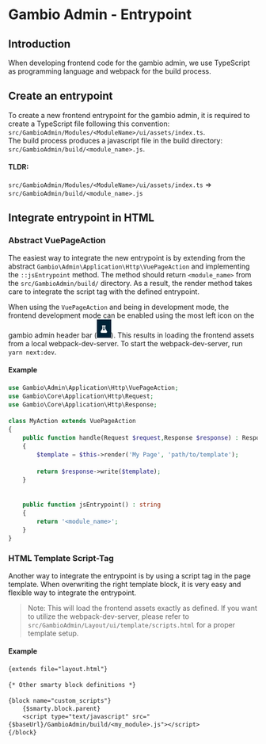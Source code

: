 # Gambio Admin - Entrypoint

## Introduction

When developing frontend code for the gambio admin, we use TypeScript as programming language and webpack for the build
process.

## Create an entrypoint

To create a new frontend entrypoint for the gambio admin, it is required to create a TypeScript file following this
convention: `src/GambioAdmin/Modules/<ModuleName>/ui/assets/index.ts`.  
The build process produces a javascript file in the build directory: `src/GambioAdmin/build/<module_name>.js`.

#### TLDR:

`src/GambioAdmin/Modules/<ModuleName>/ui/assets/index.ts` => `src/GambioAdmin/build/<module_name>.js`

## Integrate entrypoint in HTML

### Abstract VuePageAction

The easiest way to integrate the new entrypoint is by extending from the
abstract `Gambio\Admin\Application\Http\VuePageAction` and implementing the `::jsEntrypoint` method. The method should
return `<module_name>` from the `src/GambioAdmin/build/` directory. As a result, the render method takes care to
integrate the script tag with the defined entrypoint.

When using the `VuePageAction` and being in development mode, the frontend development mode can be enabled using the
most left icon on the gambio admin header bar (![DevModeIcon](./_assets/dev-mode-icon.png)). This results in loading the
frontend assets from a local webpack-dev-server. To start the webpack-dev-server, run `yarn next:dev`.

#### Example

```php
use Gambio\Admin\Application\Http\VuePageAction;
use Gambio\Core\Application\Http\Request;
use Gambio\Core\Application\Http\Response;

class MyAction extends VuePageAction
{
    public function handle(Request $request,Response $response) : Response
    {
        $template = $this->render('My Page', 'path/to/template');
        
        return $response->write($template);
    }


    public function jsEntrypoint() : string
    {
        return '<module_name>';
    }
}
```

### HTML Template Script-Tag

Another way to integrate the entrypoint is by using a script tag in the page template. When overwriting the right
template block, it is very easy and flexible way to integrate the entrypoint.

> Note: This will load the frontend assets exactly as defined. If you want to utilize the webpack-dev-server, 
> please refer to `src/GambioAdmin/Layout/ui/template/scripts.html` for a proper template setup.

#### Example

```smarty
{extends file="layout.html"}

{* Other smarty block definitions *}

{block name="custom_scripts"}
    {$smarty.block.parent}
    <script type="text/javascript" src="{$baseUrl}/GambioAdmin/build/<my_module>.js"></script>
{/block}

```
